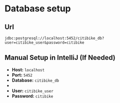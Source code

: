 # Database setup

## Url

```
jdbc:postgresql://localhost:5452/citibike_db?user=citibike_user&password=citibike
```

## Manual Setup in IntelliJ (If Needed)

- **Host:** `localhost`
- **Port:** `5452`
- **Database:** `citibike_db`
-
- **User:** `citibike_user`
- **Password:** `citibike`

